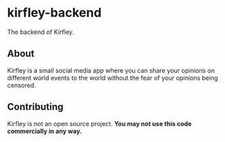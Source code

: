# kirfley-backend

The backend of Kirfley.

## About

Kirfley is a small social media app where you can share your opinions on different world events to the world without the fear of your opinions being censored.

## Contributing

Kirfley is not an open source project. **You may not use this code commercially in any way.**
